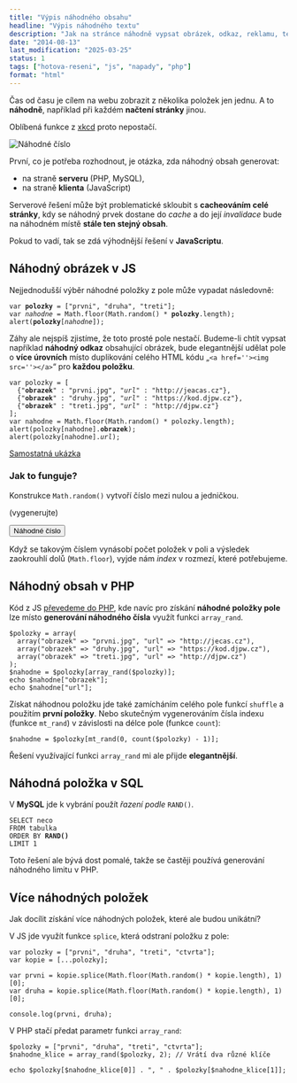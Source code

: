 ```yaml
---
title: "Výpis náhodného obsahu"
headline: "Výpis náhodného textu"
description: "Jak na stránce náhodně vypsat obrázek, odkaz, reklamu, text nebo cokoliv jiného."
date: "2014-08-13"
last_modification: "2025-03-25"
status: 1
tags: ["hotova-reseni", "js", "napady", "php"]
format: "html"
---
```


<p>Čas od času je cílem na webu zobrazit z několika položek jen jednu. A to <b>náhodně</b>, například při každém <b>načtení stránky</b> jinou.</p>

<p>Oblíbená funkce z <a href="http://xkcd.com/221/">xkcd</a> proto nepostačí.</p>

<p><img src="http://imgs.xkcd.com/comics/random_number.png" alt="Náhodné číslo" class="border"></p>












<p>První, co je potřeba rozhodnout, je otázka, zda náhodný obsah generovat:</p>

<ul>
  <li>na straně <b>serveru</b> (PHP, MySQL),</li>
  <li>na straně <b>klienta</b> (JavaScript)</li>
</ul>

<p>Serverové řešení může být problematické skloubit s <b>cacheováním celé stránky</b>, kdy se náhodný prvek dostane do <i>cache</i> a do její <i>invalidace</i> bude na náhodném místě <b>stále ten stejný obsah</b>.</p>

<p>Pokud to vadí, tak se zdá výhodnější řešení v <b>JavaScriptu</b>.</p>




<h2 id="js">Náhodný obrázek v JS</h2>

<p>Nejjednodušší výběr náhodné položky z pole může vypadat následovně:</p>

<pre><code>var <b>polozky</b> = ["prvni", "druha", "treti"];
var <i>nahodne</i> = Math.floor(Math.random() * <b>polozky</b>.length);
alert(<b>polozky</b>[<i>nahodne</i>]);</code></pre>





<p>Záhy ale nejspíš zjistíme, že toto prosté pole nestačí. Budeme-li chtít vypsat například <b>náhodný odkaz</b> obsahující obrázek, bude elegantnější udělat pole o <b>více úrovních</b> místo duplikování celého HTML kódu „<code>&lt;a href=''>&lt;img src=''>&lt;/a></code>“ pro <b>každou položku</b>.</p>

<pre><code>var polozky = [
  {"<b>obrazek</b>" : "prvni.jpg", "<i>url</i>" : "http://jeacas.cz"},
  {"<b>obrazek</b>" : "druhy.jpg", "<i>url</i>" : "https://kod.djpw.cz"},
  {"<b>obrazek</b>" : "treti.jpg", "<i>url</i>" : "http://djpw.cz"}
];
var nahodne = Math.floor(Math.random() * polozky.length);
alert(polozky[nahodne].<b>obrazek</b>);
alert(polozky[nahodne].<i>url</i>);</code></pre>









<p><a href="https://kod.djpw.cz/oyeb">Samostatná ukázka</a></p>




<h3 id="jak">Jak to funguje?</h3>

<p>Konstrukce <code>Math.random()</code> vytvoří číslo mezi nulou a jedničkou.</p>

<div class="live">
  <p>(vygenerujte)</p>
  <button onclick="this.parentNode.getElementsByTagName('p')[0].innerHTML = Math.random()">Náhodné číslo</button>
</div>



<p>Když se takovým číslem vynásobí počet položek v poli a výsledek zaokrouhlí dolů (<code>Math.floor</code>), vyjde nám <i>index</i> v rozmezí, které potřebujeme.</p>





<h2 id="php">Náhodný obsah v PHP</h2>


<p>Kód z JS <a href="/php2js">převedeme do PHP</a>, kde navíc pro získání <b>náhodné položky pole</b> lze místo <b>generování náhodného čísla</b> využít funkci <code>array_rand</code>.</p>

<pre><code>$polozky = array(
  array("obrazek" => "prvni.jpg", "url" => "http://jecas.cz"),
  array("obrazek" => "druhy.jpg", "url" => "https://kod.djpw.cz"),
  array("obrazek" => "treti.jpg", "url" => "http://djpw.cz")
);
$nahodne = $polozky[array_rand($polozky)];
echo $nahodne["obrazek"];
echo $nahodne["url"];</code></pre>









<p>Získat náhodnou položku jde také zamícháním celého pole funkcí <code>shuffle</code> a použitím <b>první položky</b>. Nebo skutečným vygenerováním čísla indexu (funkce <code>mt_rand</code>) v závislosti na délce pole (funkce <code>count</code>):</p>

<pre><code>$nahodne = $polozky[mt_rand(0, count($polozky) - 1)];</code></pre>



<p>Řešení využívající funkci <code>array_rand</code> mi ale přijde <b>elegantnější</b>.</p>




<h2 id="sql">Náhodná položka v SQL</h2>

<p>V <b>MySQL</b> jde k vybrání použít <i>řazení podle</i> <code>RAND()</code>.</p>

<pre><code>SELECT neco 
FROM tabulka
ORDER BY <b>RAND()</b>
LIMIT 1</code></pre>





<p>Toto řešení ale bývá dost pomalé, takže se častěji používá generování náhodného limitu v PHP.</p>








<h2 id="vice">Více náhodných položek</h2>

<p>Jak docílit získání více náhodných položek, které ale budou unikátní?</p>

<p>V JS jde využít funkce <code>splice</code>, která odstraní položku z pole:</p>

<pre><code>var polozky = ["prvni", "druha", "treti", "ctvrta"];
var kopie = [...polozky];

var prvni = kopie.splice(Math.floor(Math.random() * kopie.length), 1)[0]; 
var druha = kopie.splice(Math.floor(Math.random() * kopie.length), 1)[0];

console.log(prvni, druha);</code></pre>



<p>V PHP stačí předat parametr funkci <code>array_rand</code>:</p>

<pre><code>$polozky = ["prvni", "druha", "treti", "ctvrta"];
$nahodne_klice = array_rand($polozky, 2); // Vrátí dva různé klíče

echo $polozky[$nahodne_klice[0]] . ", " . $polozky[$nahodne_klice[1]];
</code></pre>